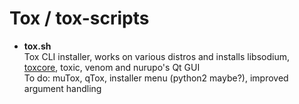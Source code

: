Tox / tox-scripts
===========

* <b>tox.sh</b><br>
Tox CLI installer, works on various distros and installs libsodium, [toxcore](https://github.com/irungentoo/toxcore/), toxic, venom and nurupo's Qt GUI<br>
To do: muTox, qTox, installer menu (python2 maybe?), improved argument handling
